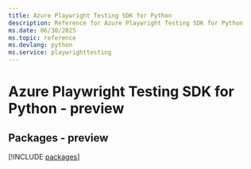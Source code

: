```yaml
---
title: Azure Playwright Testing SDK for Python
description: Reference for Azure Playwright Testing SDK for Python
ms.date: 06/30/2025
ms.topic: reference
ms.devlang: python
ms.service: playwrighttesting
---
```

# Azure Playwright Testing SDK for Python - preview
## Packages - preview
[!INCLUDE [packages](playwright-testing-index.md)]